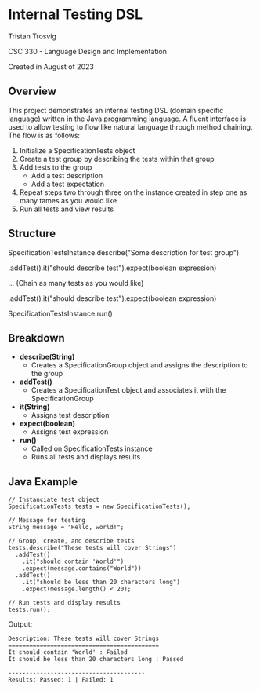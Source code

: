 # Internal Testing DSL

Tristan Trosvig

CSC 330 - Language Design and Implementation

Created in August of 2023
## Overview
This project demonstrates an internal testing DSL (domain specific language) written in the Java programming language. A fluent interface is used to allow testing to flow like natural language through method chaining. The flow is as follows:

1. Initialize a SpecificationTests object
2. Create a test group by describing the tests within that group
3. Add tests to the group
   - Add a test description
   - Add a test expectation
4. Repeat steps two through three on the instance created in step one as many tames as you would like
5. Run all tests and view results

## Structure

SpecificationTestsInstance.describe("Some description for test group")

.addTest().it("should describe test").expect(boolean expression)

... (Chain as many tests as you would like)

.addTest().it("should describe test").expect(boolean expression)

SpecificationTestsInstance.run()

## Breakdown
- **describe(String)**
  - Creates a SpecificationGroup object and assigns the description to the group
- **addTest()**
  - Creates a SpecificationTest object and associates it with the SpecificationGroup
- **it(String)**
  - Assigns test description
- **expect(boolean)**
  - Assigns test expression
- **run()**
  - Called on SpecificationTests instance
  - Runs all tests and displays results


## Java Example

```
// Instanciate test object
SpecificationTests tests = new SpecificationTests();

// Message for testing
String message = "Hello, world!";

// Group, create, and describe tests
tests.describe("These tests will cover Strings")
  .addTest()
    .it("should contain 'World'")
    .expect(message.contains("World"))
  .addTest()
    .it("should be less than 20 characters long")
    .expect(message.length() < 20);

// Run tests and display results
tests.run();
```

Output:
```
Description: These tests will cover Strings
===========================================
It should contain 'World' : Failed
It should be less than 20 characters long : Passed

---------------------------------------
Results: Passed: 1 | Failed: 1
```